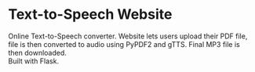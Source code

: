 # Text-to-Speech Website

<!--
Website: https://zpeechy.herokuapp.com/<br><br>
-->

Online Text-to-Speech converter. Website lets users upload their PDF file, file is then converted to audio using PyPDF2 and gTTS. Final MP3 file is then downloaded.<br>
Built with Flask.
